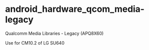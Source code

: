 android_hardware_qcom_media-legacy
==================================

Qualcomm Media Libraries - Legacy (APQ8X60)

Use for CM10.2 of LG SU640
